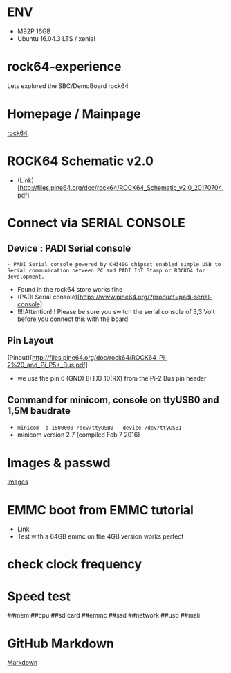 # ENV
- M92P 16GB
- Ubuntu 16.04.3 LTS / xenial

# rock64-experience
Lets explored the SBC/DemoBoard rock64


# Homepage / Mainpage 
[rock64](https://www.pine64.org/?page_id=7147)

# ROCK64 Schematic v2.0 
- (Link)[http://files.pine64.org/doc/rock64/ROCK64_Schematic_v2.0_20170704.pdf]

# Connect via SERIAL CONSOLE
## Device : PADI Serial console
    - PADI Serial console powered by CH340G chipset enabled simple USB to Serial communication between PC and PADI IoT Stamp or ROCK64 for development. 
- Found in the rock64 store works fine
- (PADI Serial console)[https://www.pine64.org/?product=padi-serial-console]
- !!!!Attention!!! Please be sure you switch the serial console of 3,3 Volt before you connect this with the board   
## Pin Layout 
(Pinout)[http://files.pine64.org/doc/rock64/ROCK64_Pi-2%20_and_Pi_P5+_Bus.pdf]
- we use the pin 6 (GND) 8(TX) 10(RX) from the Pi-2 Bus pin header 
## Command for minicom, console on ttyUSB0 and 1,5M baudrate
 - ```minicom -b 1500000 /dev/ttyUSB0 --device /dev/ttyUSB1 ```
 - minicom version 2.7 (compiled Feb  7 2016)

# Images & passwd
[Images](http://wiki.pine64.org/index.php/ROCK64_Main_Page)

# EMMC boot from EMMC tutorial
- [Link](https://forum.pine64.org/showthread.php?tid=4924)
- Test with a 64GB emmc on the 4GB version works perfect

# check clock frequency 


# Speed test
##mem
##cpu
##sd card
##emmc
##ssd
##network
##usb
##mali





# GitHub Markdown
[Markdown](https://guides.github.com/features/mastering-markdown/)